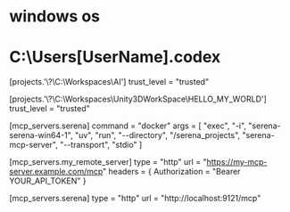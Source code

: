 

# windows os
# C:\Users\[UserName]\.codex

[projects.'\\?\C:\Workspaces\AI']
trust_level = "trusted"

[projects.'\\?\C:\Workspaces\Unity3DWorkSpace\HELLO_MY_WORLD']
trust_level = "trusted"

[mcp_servers.serena]
command = "docker"
args = [
  "exec", "-i", "serena-serena-win64-1",
  "uv", "run", "--directory", "/serena_projects",
  "serena-mcp-server", "--transport", "stdio"
]

[mcp_servers.my_remote_server]
type = "http"
url = "https://my-mcp-server.example.com/mcp"
headers = { Authorization = "Bearer YOUR_API_TOKEN" }

[mcp_servers.serena]
type = "http"
url = "http://localhost:9121/mcp"